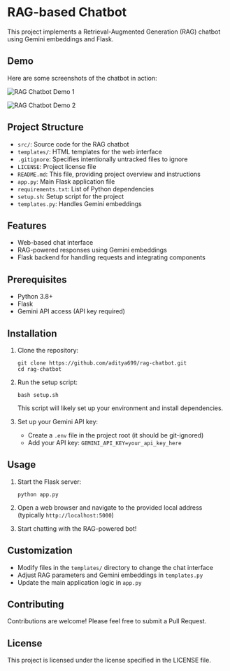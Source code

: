 # RAG-based Chatbot

This project implements a Retrieval-Augmented Generation (RAG) chatbot using Gemini embeddings and Flask.

## Demo

Here are some screenshots of the chatbot in action:

![RAG Chatbot Demo 1](https://saibaba9758140479.blob.core.windows.net/testimages/ragcb1.PNG)

![RAG Chatbot Demo 2](https://saibaba9758140479.blob.core.windows.net/testimages/ragcb2.PNG)

## Project Structure

- `src/`: Source code for the RAG chatbot
- `templates/`: HTML templates for the web interface
- `.gitignore`: Specifies intentionally untracked files to ignore
- `LICENSE`: Project license file
- `README.md`: This file, providing project overview and instructions
- `app.py`: Main Flask application file
- `requirements.txt`: List of Python dependencies
- `setup.sh`: Setup script for the project
- `templates.py`: Handles Gemini embeddings

## Features

- Web-based chat interface
- RAG-powered responses using Gemini embeddings
- Flask backend for handling requests and integrating components

## Prerequisites

- Python 3.8+
- Flask
- Gemini API access (API key required)

## Installation

1. Clone the repository:
   ```
   git clone https://github.com/aditya699/rag-chatbot.git
   cd rag-chatbot
   ```

2. Run the setup script:
   ```
   bash setup.sh
   ```

   This script will likely set up your environment and install dependencies.

3. Set up your Gemini API key:
   - Create a `.env` file in the project root (it should be git-ignored)
   - Add your API key: `GEMINI_API_KEY=your_api_key_here`

## Usage

1. Start the Flask server:
   ```
   python app.py
   ```

2. Open a web browser and navigate to the provided local address (typically `http://localhost:5000`)

3. Start chatting with the RAG-powered bot!

## Customization

- Modify files in the `templates/` directory to change the chat interface
- Adjust RAG parameters and Gemini embeddings in `templates.py`
- Update the main application logic in `app.py`

## Contributing

Contributions are welcome! Please feel free to submit a Pull Request.

## License

This project is licensed under the license specified in the LICENSE file.